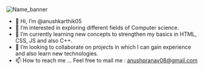 

![Name_banner](https://user-images.githubusercontent.com/58391353/124501205-bdb27700-ddde-11eb-99eb-406432ffead4.gif)


- 👋 Hi, I’m @anushkarthik05
- 👀 I’m interested in exploring different fields of Computer science.
- 🌱 I’m currently learning new concepts to strengthen my basics in HTML, CSS, JS and also C++. 
- 💞️ I’m looking to collaborate on projects in which I can gain experience and also learn new technologies.
- 📫 How to reach me ... Feel free to mail me : anushpranav08@gmail.com


<!---![Hacktoberfest Badge](https://res.cloudinary.com/practicaldev/image/fetch/s--ipK3ZYfm--/c_limit,f_auto,fl_progressive,q_80,w_375/https://dev-to-uploads.s3.amazonaws.com/uploads/badge/badge_image/80/hacktoberfest2020-badge_2.png)--->
<!---
anushkarthik05/anushkarthik05 is a ✨ special ✨ repository because its `README.md` (this file) appears on your GitHub profile.
You can click the Preview link to take a look at your changes.
--->

